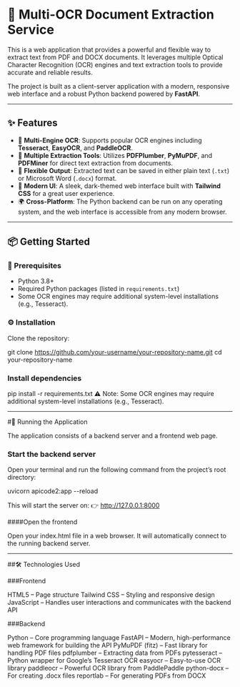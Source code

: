 # 🚀 Multi-OCR Document Extraction Service

This is a web application that provides a powerful and flexible way to extract text from PDF and DOCX documents. It leverages multiple Optical Character Recognition (OCR) engines and text extraction tools to provide accurate and reliable results.

The project is built as a client-server application with a modern, responsive web interface and a robust Python backend powered by **FastAPI**.

---

## ✨ Features
- 🔎 **Multi-Engine OCR**: Supports popular OCR engines including **Tesseract**, **EasyOCR**, and **PaddleOCR**.  
- 📑 **Multiple Extraction Tools**: Utilizes **PDFPlumber**, **PyMuPDF**, and **PDFMiner** for direct text extraction from documents.  
- 💾 **Flexible Output**: Extracted text can be saved in either plain text (`.txt`) or Microsoft Word (`.docx`) format.  
- 🎨 **Modern UI**: A sleek, dark-themed web interface built with **Tailwind CSS** for a great user experience.  
- 🌍 **Cross-Platform**: The Python backend can be run on any operating system, and the web interface is accessible from any modern browser.  

---

## 📦 Getting Started

### 🔧 Prerequisites
- Python 3.8+  
- Required Python packages (listed in `requirements.txt`)  
- Some OCR engines may require additional system-level installations (e.g., Tesseract).  

### ⚙️ Installation
Clone the repository:

git clone https://github.com/your-username/your-repository-name.git
cd your-repository-name

### Install dependencies 
pip install -r requirements.txt
⚠️ Note: Some OCR engines may require additional system-level installations (e.g., Tesseract).

---

#🚀 Running the Application

The application consists of a backend server and a frontend web page.


### Start the backend server
Open your terminal and run the following command from the project’s root directory:

uvicorn apicode2:app --reload

This will start the server on:
👉 http://127.0.0.1:8000


####Open the frontend

Open your index.html file in a web browser.
It will automatically connect to the running backend server.

---

##🛠️ Technologies Used

###Frontend

HTML5 – Page structure
Tailwind CSS – Styling and responsive design
JavaScript – Handles user interactions and communicates with the backend API

###Backend

Python – Core programming language
FastAPI – Modern, high-performance web framework for building the API
PyMuPDF (fitz) – Fast library for handling PDF files
pdfplumber – Extracting data from PDFs
pytesseract – Python wrapper for Google’s Tesseract OCR
easyocr – Easy-to-use OCR library
paddleocr – Powerful OCR library from PaddlePaddle
python-docx – For creating .docx files
reportlab – For generating PDFs from DOCX




